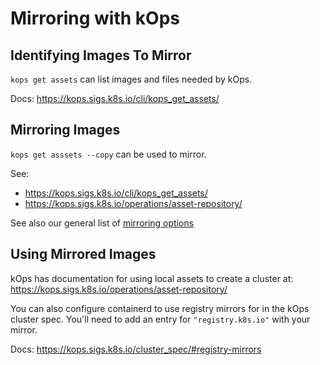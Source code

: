 # Mirroring with kOps

## Identifying Images To Mirror

`kops get assets` can list images and files needed by kOps.

Docs: https://kops.sigs.k8s.io/cli/kops_get_assets/

## Mirroring Images

`kops get asssets --copy` can be used to mirror.

See:
- https://kops.sigs.k8s.io/cli/kops_get_assets/
- https://kops.sigs.k8s.io/operations/asset-repository/

See also our general list of [mirroring options](./README.md#Mirroring-Images)

## Using Mirrored Images

kOps has documentation for using local assets to create a cluster at:
https://kops.sigs.k8s.io/operations/asset-repository/

You can also configure containerd to use registry mirrors for in the kOps cluster spec.
You'll need to add an entry for `"registry.k8s.io"` with your mirror.

Docs: https://kops.sigs.k8s.io/cluster_spec/#registry-mirrors
